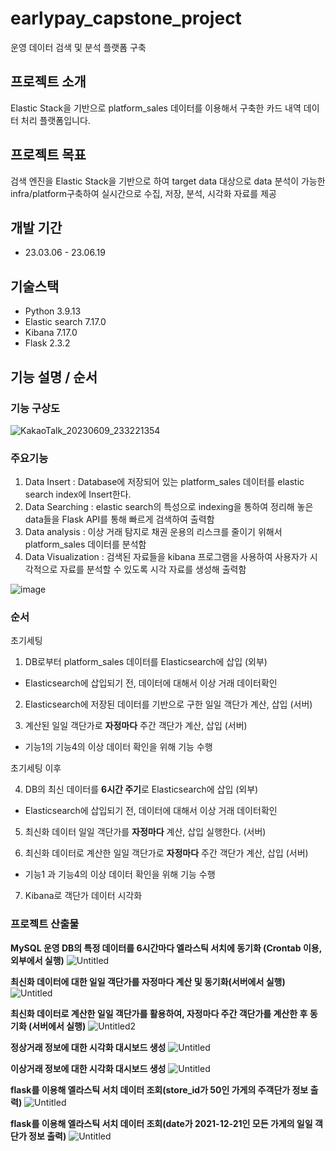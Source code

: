 # earlypay_capstone_project
운영 데이터 검색 및 분석 플랫폼 구축 

## 프로젝트 소개 

Elastic Stack을 기반으로 platform_sales 데이터를 이용해서 구축한 카드 내역 데이터 처리 플랫폼입니다. 

## 프로젝트 목표 

검색 엔진을 Elastic Stack을 기반으로 하여 target data 대상으로 data 분석이 가능한 infra/platform구축하여 실시간으로 수집, 저장, 분석, 시각화 자료를 제공

## 개발 기간 
- 23.03.06 - 23.06.19

## 기술스택
- Python 3.9.13
- Elastic search 7.17.0
- Kibana 7.17.0
- Flask 2.3.2

## 기능 설명 / 순서  
### 기능 구상도 

![KakaoTalk_20230609_233221354](https://github.com/snghyun331/project-capstone/assets/108854903/5be55558-a4a1-4c74-8fdf-648ebb34d17a)

### 주요기능 

1. Data Insert : Database에 저장되어 있는 platform_sales 데이터를 elastic search index에 Insert한다.
2. Data Searching : elastic search의 특성으로 indexing을 통하여 정리해 놓은 data들을 Flask API를 통해 빠르게 검색하여 출력함
3. Data analysis : 이상 거래 탐지로 채권 운용의 리스크를 줄이기 위해서 platform_sales 데이터를 분석함
4. Data Visualization : 검색된 자료들을 kibana 프로그램을 사용하여 사용자가 시각적으로 자료를 분석할 수 있도록 시각 자료를 생성해 출력함

![image](https://github.com/snghyun331/project-capstone/assets/108854903/eaa81eb2-da9c-4673-b8f8-f2fe11280f96)


### 순서 

초기세팅

1. DB로부터 platform_sales 데이터를 Elasticsearch에 삽입 (외부)
- Elasticsearch에 삽입되기 전, 데이터에 대해서 이상 거래 데이터확인 

2. Elasticsearch에 저장된 데이터를 기반으로 구한 일일 객단가 계산, 삽입 (서버)

3. 계산된 일일 객단가로 **자정마다** 주간 객단가 계산, 삽입 (서버)
- 기능1의 기능4의 이상 데이터 확인을 위해 기능 수행

초기세팅 이후

4. DB의 최신 데이터를 **6시간 주기**로 Elasticsearch에 삽입 (외부)
- Elasticsearch에 삽입되기 전, 데이터에 대해서 이상 거래 데이터확인 

5. 최신화 데이터 일일 객단가를 **자정마다** 계산, 삽입 실행한다. (서버)

6. 최신화 데이터로 계산한 일일 객단가로 **자정마다** 주간 객단가 계산, 삽입 (서버)
- 기능1 과 기능4의 이상 데이터 확인을 위해 기능 수행
  
7. Kibana로 객단가 데이터 시각화 


### 프로젝트 산출물
**MySQL 운영 DB의 특정 데이터를 6시간마다 엘라스틱 서치에 동기화 (Crontab 이용, 외부에서 실행)**
![Untitled](https://github.com/snghyun331/project-capstone/assets/108854903/45d77614-b05a-4895-a020-944e139b11ee)

**최신화 데이터에 대한 일일 객단가를 자정마다 계산 및 동기화(서버에서 실행)**
![Untitled](https://github.com/snghyun331/project-capstone/assets/108854903/75210a9a-4441-47ce-928d-c63ffff70576)

**최신화 데이터로 계산한 일일 객단가를 활용하여, 자정마다 주간 객단가를 계산한 후 동기화 (서버에서 실행)**
![Untitled2](https://github.com/snghyun331/project-capstone/assets/108854903/2a4fc683-6760-4ddf-9f2e-a0b50910cd31)

**정상거래 정보에 대한 시각화 대시보드 생성**
![Untitled](https://github.com/snghyun331/project-capstone/assets/108854903/59538962-b0f8-469f-96d5-40c801cb9c40)

**이상거래 정보에 대한 시각화 대시보드 생성**
![Untitled](https://github.com/snghyun331/project-capstone/assets/108854903/0eaac6c0-4a59-4a9d-acc1-538281e9bdaa)

**flask를 이용해 엘라스틱 서치 데이터 조회(store_id가 50인 가게의 주객단가 정보 출력)**
![Untitled](https://github.com/snghyun331/project-capstone/assets/108854903/b2da6d6d-1472-4df4-9bd6-50ea9dbfbd10)

**flask를 이용해 엘라스틱 서치 데이터 조회(date가 2021-12-21인 모든 가게의 일일 객단가 정보 출력)**
![Untitled](https://github.com/snghyun331/project-capstone/assets/108854903/8b1c9fe8-eab6-484b-9d1c-0c23972cbf1b)





